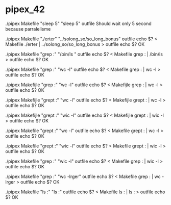 # pipex_42

./pipex Makefile "sleep 5" "sleep 5" outfile
Should wait only 5 second because parralelisme

./pipex Makefile "./erter" "../solong_so/so_long_bonus" outfile
echo $?
< Makefile ./erter | ../solong_so/so_long_bonus > outfile
echo $?
OK

./pipex Makefile "grep :" "/bin/ls " outfile
echo $?
< Makefile grep : | /bin/ls > outfile
echo $?
OK

./pipex Makefile "grep :" "wc -l" outfile
echo $?
< Makefile grep : | wc -l > outfile
echo $?
OK

./pipex Makefijle "grep :" "wc -l" outfile
echo $?
< Makefijle grep : | wc -l > outfile
echo $?
OK

./pipex Makefijle "grept :" "wc -l" outfile
echo $?
< Makefijle grept : | wc -l > outfile
echo $?
OK

./pipex Makefijle "grept :" "wic -l" outfile
echo $?
< Makefijle grept : | wic -l > outfile
echo $?
OK

./pipex Makefile "grept :" "wc -l" outfile
echo $?
< Makefile grept : | wc -l > outfile
echo $?
OK

./pipex Makefile "grept :" "wic -l" outfile
echo $?
< Makefile grept : | wic -l > outfile
echo $?
OK

./pipex Makefile "grep :" "wic -l" outfile
echo $?
< Makefile grep : | wic -l > outfile
echo $?
OK

./pipex Makefile "grep :" "wc -lrger" outfile
echo $?
< Makefile grep : | wc -lrger > outfile
echo $?
OK

./pipex Makefile "ls :" "ls :" outfile
echo $?
< Makefile ls : | ls : > outfile
echo $?
OK